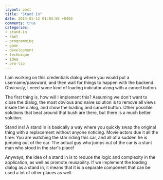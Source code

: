 ```yaml
---
layout: post
title: "Stand In"
date: 2014-05-12 01:04:50 +0400
comments: true
categories: 
- stand-in
- rant
- programming 
- game
- development
- technique
- idea
- pro-tip
---
```


I am working on this credentials dialog where you would put a username/password, and then wait for things to happen with the backend. Obviously, I need some kind of loading indicator along with a cancel button.

The first thing is, how will I implement this? Assuming we don't want to close the dialog, the most obvious and naive solution is to remove all views inside the dialog, and show the loading and cancel button. Other possible solutions that beat around that bush are there, but there is a much better solution.

Stand ins! A stand in is basically a way where you quickly swap the original thing with a replacement without anyone noticing. Movie actors due it all the time. You are watching the star riding this car, and all of a sudden he is jumping out of the car. The actual guy who jumps out of the car is a stunt man who stood in the star's place!

Anyways, the idea of a stand in is to reduce the logic and complexity in the application, as well as promote reusability. If we implement the loading dialog as a stand in, it means that it is a separate component that can be used a lot of other places as well.


